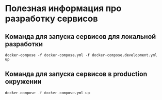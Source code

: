# Полезная информация про разработку сервисов

## Команда для запуска сервисов для локальной разработки 
```
docker-compose -f docker-compose.yml -f docker-compose.development.yml up
```

## Команда для запуска сервисов в production окружении
```
docker-compose -f docker-compose.yml up
```
